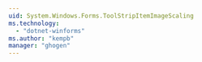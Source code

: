 ```yaml
---
uid: System.Windows.Forms.ToolStripItemImageScaling
ms.technology: 
  - "dotnet-winforms"
ms.author: "kempb"
manager: "ghogen"
---
```

